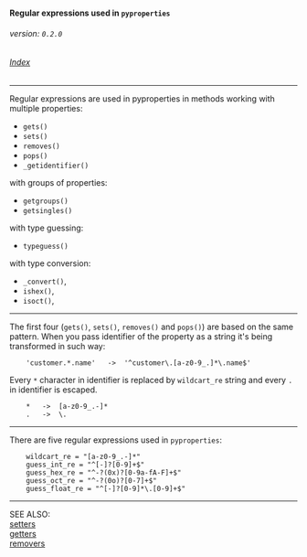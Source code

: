 #### Regular expressions used in ```pyproperties``` 
###### _version: ```0.2.0```_

###### [Index](index.mdown)
----


Regular expressions are used in pyproperties in 
methods working with multiple properties:

*   ```gets()```
*   ```sets()```
*   ```removes()```
*   ```pops()```
*   ```_getidentifier()```

with groups of properties:

*   ```getgroups()```
*   ```getsingles()```

with type guessing:

*   ```typeguess()```

with type conversion:

*   ```_convert()```,
*   ```ishex()```,
*   ```isoct()```,


----


The first four (```gets()```, ```sets()```, ```removes()``` and ```pops()```) are based on the same 
pattern. When you pass identifier of the property as a string it's being 
transformed in such way:


        'customer.*.name'   ->  '^customer\.[a-z0-9_.]*\.name$'


Every ```*``` character in identifier is replaced by ```wildcart_re``` string and every ```.``` in identifier 
is escaped.

        *   ->  [a-z0-9_.-]*
        .   ->  \.


----


There are five regular expressions used in ```pyproperties```:

        wildcart_re = "[a-z0-9_.-]*"
        guess_int_re = "^[-]?[0-9]+$"
        guess_hex_re = "^-?(0x)?[0-9a-fA-F]+$"
        guess_oct_re = "^-?(0o)?[0-7]+$"
        guess_float_re = "^[-]?[0-9]*\.[0-9]+$"


----


SEE ALSO:  
[setters](setters.mdown)  
[getters](getters.mdown)  
[removers](removers.mdown)